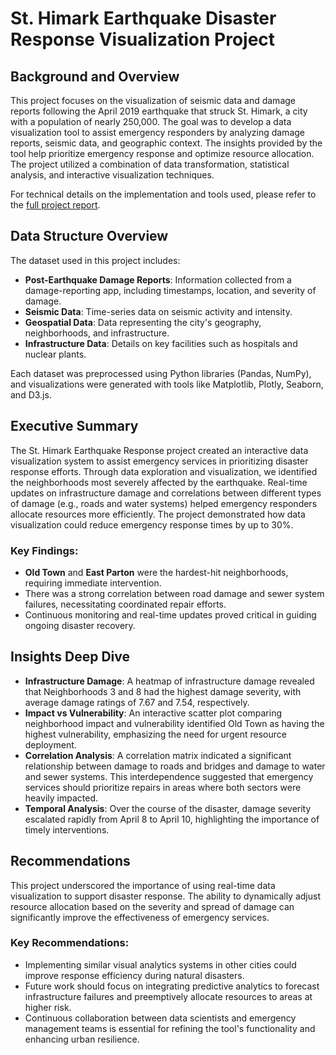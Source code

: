 # St. Himark Earthquake Disaster Response Visualization Project

## Background and Overview

This project focuses on the visualization of seismic data and damage reports following the April 2019 earthquake that struck St. Himark, a city with a population of nearly 250,000. The goal was to develop a data visualization tool to assist emergency responders by analyzing damage reports, seismic data, and geographic context. The insights provided by the tool help prioritize emergency response and optimize resource allocation. The project utilized a combination of data transformation, statistical analysis, and interactive visualization techniques.

For technical details on the implementation and tools used, please refer to the [full project report](https://github.com/pbahrami2/Earthquake-Disaster-Response-Visualisation-Project/blob/main/GROUP11_COMP3022%20(1).pdf).

## Data Structure Overview

The dataset used in this project includes:
- **Post-Earthquake Damage Reports**: Information collected from a damage-reporting app, including timestamps, location, and severity of damage.
- **Seismic Data**: Time-series data on seismic activity and intensity.
- **Geospatial Data**: Data representing the city's geography, neighborhoods, and infrastructure.
- **Infrastructure Data**: Details on key facilities such as hospitals and nuclear plants.

Each dataset was preprocessed using Python libraries (Pandas, NumPy), and visualizations were generated with tools like Matplotlib, Plotly, Seaborn, and D3.js.

## Executive Summary

The St. Himark Earthquake Response project created an interactive data visualization system to assist emergency services in prioritizing disaster response efforts. Through data exploration and visualization, we identified the neighborhoods most severely affected by the earthquake. Real-time updates on infrastructure damage and correlations between different types of damage (e.g., roads and water systems) helped emergency responders allocate resources more efficiently. The project demonstrated how data visualization could reduce emergency response times by up to 30%.

### Key Findings:
- **Old Town** and **East Parton** were the hardest-hit neighborhoods, requiring immediate intervention.
- There was a strong correlation between road damage and sewer system failures, necessitating coordinated repair efforts.
- Continuous monitoring and real-time updates proved critical in guiding ongoing disaster recovery.

## Insights Deep Dive

- **Infrastructure Damage**: A heatmap of infrastructure damage revealed that Neighborhoods 3 and 8 had the highest damage severity, with average damage ratings of 7.67 and 7.54, respectively.
- **Impact vs Vulnerability**: An interactive scatter plot comparing neighborhood impact and vulnerability identified Old Town as having the highest vulnerability, emphasizing the need for urgent resource deployment.
- **Correlation Analysis**: A correlation matrix indicated a significant relationship between damage to roads and bridges and damage to water and sewer systems. This interdependence suggested that emergency services should prioritize repairs in areas where both sectors were heavily impacted.
- **Temporal Analysis**: Over the course of the disaster, damage severity escalated rapidly from April 8 to April 10, highlighting the importance of timely interventions.

## Recommendations

This project underscored the importance of using real-time data visualization to support disaster response. The ability to dynamically adjust resource allocation based on the severity and spread of damage can significantly improve the effectiveness of emergency services.

### Key Recommendations:
- Implementing similar visual analytics systems in other cities could improve response efficiency during natural disasters.
- Future work should focus on integrating predictive analytics to forecast infrastructure failures and preemptively allocate resources to areas at higher risk.
- Continuous collaboration between data scientists and emergency management teams is essential for refining the tool's functionality and enhancing urban resilience.
